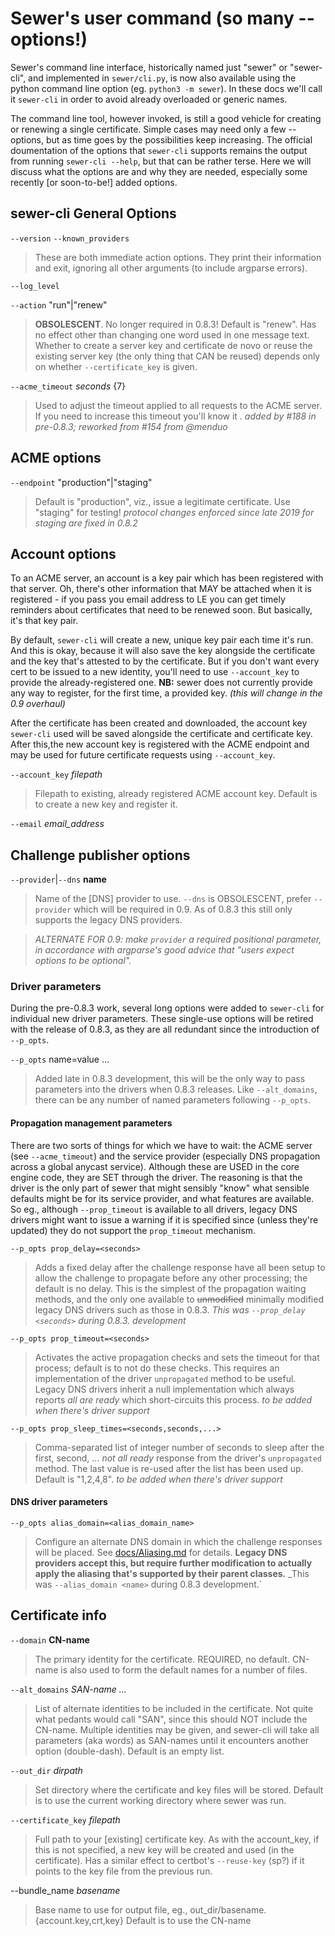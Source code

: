 # Sewer's user command (so many --options!)

Sewer's command line interface, historically named just "sewer" or
"sewer-cli", and implemented in `sewer/cli.py`, is now also available using
the python command line option (eg. `python3 -m sewer`).  In these docs
we'll call it `sewer-cli` in order to avoid already overloaded or generic
names.

The command line tool, however invoked, is still a good vehicle for creating
or renewing a single certificate.  Simple cases may need only a few
--options, but as time goes by the possibilities keep increasing.  The
official doumentation of the options that `sewer-cli` supports remains the
output from running `sewer-cli --help`, but that can be rather terse.  Here
we will discuss what the options are and why they are needed, especially
some recently [or soon-to-be!] added options.

## sewer-cli General Options

`--version`
`--known_providers`
> These are both immediate action options.  They print their information and
exit, ignoring all other arguments (to include argparse errors).

`--log_level`

`--action` "run"|"renew"
> **OBSOLESCENT**.  No longer required in 0.8.3!  Default is "renew".
Has no effect other than changing one word used in one message text.
Whether to create a server key and certificate de novo or reuse the existing
server key (the only thing that CAN be reused) depends only on whether
`--certificate_key` is given.

`--acme_timeout` _seconds_ {7}
> Used to adjust the timeout applied to all requests to the ACME server.
If you need to increase this timeout you'll know it <wink>.
_added by #188 in pre-0.8.3; reworked from #154 from @menduo_

## ACME options

`--endpoint` "production"|"staging"
> Default is "production", viz., issue a legitimate certificate.  Use
"staging" for testing!
_protocol changes enforced since late 2019 for staging are fixed in 0.8.2_

## Account options

To an ACME server, an account is a key pair which has been registered with
that server.  Oh, there's other information that MAY be attached when it is
registered - if you pass you email address to LE you can get timely reminders
about certificates that need to be renewed soon.  But basically, it's that
key pair.

By default, `sewer-cli` will create a new, unique key pair each time it's
run.  And this is okay, because it will also save the key alongside the
certificate and the key that's attested to by the certificate.  But if you
don't want every cert to be issued to a new identity, you'll need to use
`--account_key` to provide the already-registered one.  **NB:** sewer does not
currently provide any way to register, for the first time, a provided key. 
_(this will change in the 0.9 overhaul)_

After the certificate has been created and downloaded, the account key
`sewer-cli` used will be saved alongside the certificate and certificate
key.  After this,the new account key is registered with the ACME endpoint
and may be used for future certificate requests using `--account_key`.

`--account_key` _filepath_
> Filepath to existing, already registered ACME account key.  Default is to
create a new key and register it.

`--email` _email_address_

## Challenge publisher options

`--provider`|`--dns` **name**
> Name of the [DNS] provider to use.
`--dns` is OBSOLESCENT, prefer `--provider` which will be required in 0.9.
As of 0.8.3 this still only supports the legacy DNS providers.

> _ALTERNATE FOR 0.9: make `provider` a required positional parameter,
in accordance with argparse's good advice that
"users expect options to be optional"._

### Driver parameters

During the pre-0.8.3 work, several long options were added to `sewer-cli`
for individual new driver parameters.  These single-use options will be
retired with the release of 0.8.3, as they are all redundant since the
introduction of `--p_opts`.

`--p_opts` name=value ...
>Added late in 0.8.3 development, this will be the only way to pass
parameters into the drivers when 0.8.3 releases.  Like `--alt_domains`,
there can be any number of named parameters following `--p_opts`.

#### Propagation management parameters

There are two sorts of things for which we have to wait: the ACME server
(see `--acme_timeout`) and the service provider (especially DNS propagation
across a global anycast service).  Although these are USED in the core
engine code, they are SET through the driver.  The reasoning is that the
driver is the only part of sewer that might sensibly "know" what sensible
defaults might be for its service provider, and what features are available. 
So eg., although `--prop_timeout` is available to all drivers, legacy DNS
drivers might want to issue a warning if it is specified since (unless
they're updated) they do not support the `prop_timeout` mechanism.

`--p_opts prop_delay=<seconds>`
> Adds a fixed delay after the challenge response have all been setup to
allow the challenge to propagate before any other processing; the default is
no delay.  This is the simplest of the propagation waiting methods, and the
only one available to ~~unmodified~~ minimally modified legacy DNS drivers
such as those in 0.8.3.
_This was `--prop_delay <seconds>` during 0.8.3. development_

`--p_opts prop_timeout=<seconds>`
> Activates the active propagation checks and sets the timeout for that
process; default is to not do these checks.  This requires an implementation
of the driver `unpropagated` method to be useful.  Legacy DNS drivers
inherit a null implementation which always reports _all are ready_ which
short-circuits this process.  _to be added when there's driver support_

`--p_opts prop_sleep_times=<seconds,seconds,...>`
> Comma-separated list of integer number of seconds to sleep after the
first, second, ...  _not all ready_ response from the driver's
`unpropagated` method.  The last value is re-used after the list has been
used up.  Default is "1,2,4,8".  _to be added when there's driver support_

#### DNS driver parameters

`--p_opts alias_domain=<alias_domain_name>`
> Configure an alternate DNS domain in which the challenge responses will be
placed.  See [docs/Aliasing.md](Aliasing) for details.  **Legacy DNS
providers accept this, but require further modification to actually apply
the aliasing that's supported by their parent classes.**
_This was `--alias_domain <name>` during 0.8.3 development.`

## Certificate info

`--domain` **CN-name**
> The primary identity for the certificate.  REQUIRED, no default.  CN-name
is also used to form the default names for a number of files.

`--alt_domains` _SAN-name ..._
> List of alternate identities to be included in the certificate.  Not quite
what pedants would call "SAN", since this should NOT include the CN-name. 
Multiple identities may be given, and sewer-cli will take all parameters
(aka words) as SAN-names until it encounters another option (double-dash). 
Default is an empty list.

`--out_dir` _dirpath_
> Set directory where the certificate and key files will be stored.  Default
is to use the current working directory where sewer was run.

`--certificate_key` _filepath_
> Full path to your [existing] certificate key.  As with the account_key, if
this is not specified, a new key will be created and used (in the
certificate).  Has a similar effect to certbot's `--reuse-key` (sp?) if it
points to the key file from the previous run.

--bundle_name _basename_
> Base name to use for output file, eg., out_dir/basename.{account.key,crt,key}
Default is to use the CN-name
